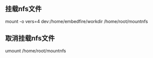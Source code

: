 ## 挂载nfs文件
mount -o vers=4 dev:/home/embedfire/workdir /home/root/mountnfs
## 取消挂载nfs文件
umount /home/root/mountnfs
